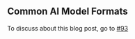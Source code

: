 ## Common AI Model Formats

To discuss about this blog post, go to [#93](https://github.com/ngxson/blog-comments/issues/93)

<!-- {"issue":93} -->